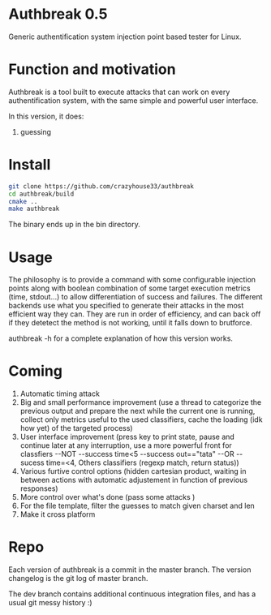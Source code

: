 # Authbreak 0.5
Generic authentification system injection point based tester for Linux.


# Function and motivation
Authbreak is a tool built to execute attacks that can work on every authentification system, with the same simple and powerful user interface.

In this version, it does:

1. guessing


# Install

```bash
git clone https://github.com/crazyhouse33/authbreak
cd authbreak/build
cmake ..
make authbreak
```

The binary ends up in the bin directory.

# Usage

The philosophy is to provide a command with some configurable injection points along with boolean combination of some target execution metrics (time, stdout...) to allow differentiation of success and failures. The different backends use what you specified to generate their attacks in the most efficient way they can. They are run in order of efficiency, and can back off if they detetect the method is not working, until it falls down to brutforce. 

authbreak -h for a complete explanation of how this version works.

# Coming

1. Automatic timing attack
2. Big and small performance improvement (use a thread to categorize the previous output and prepare the next while the current one is running, collect only metrics useful to the used classifiers, cache the loading (idk how yet) of the targeted process)
3. User interface improvement (press key to print state, pause and continue later at any interruption, use a more powerful front for classfiers --NOT --success time<5 --success out=="tata" --OR --sucess time=<4, Others classifiers (regexp match, return status))
4. Various furtive control options (hidden cartesian product, waiting in between actions with automatic adjustement in function of previous responses)
5. More control over what's done (pass some attacks )
6. For the file template, filter the guesses to match given charset and len
7. Make it cross platform 

# Repo

Each version of authbreak is a commit in the master branch. The version changelog is the git log of master branch. 

The dev branch contains additional continuous integration files, and has a usual git messy history :)

